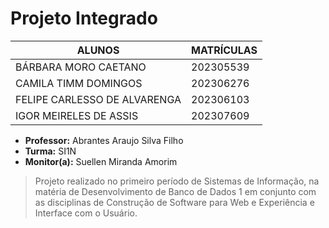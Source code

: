 # Projeto Integrado

  | ALUNOS                       | MATRÍCULAS  | 
  |------------------------------|-------------|
  | BÁRBARA MORO CAETANO         | 202305539   | 
  | CAMILA TIMM DOMINGOS         | 202306276   |
  | FELIPE CARLESSO DE ALVARENGA | 202306103   |
  | IGOR MEIRELES DE ASSIS       | 202307609   |
  
* **Professor:** Abrantes Araujo Silva Filho
* **Turma:** SI1N
* **Monitor(a):** Suellen Miranda Amorim

> Projeto realizado no primeiro período de Sistemas de Informação, na matéria de Desenvolvimento de Banco de Dados 1 em conjunto com as disciplinas de Construção de Software para Web e Experiência e Interface com o Usuário.
